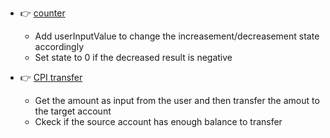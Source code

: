 <!-- markdownlint-disable -->

- 👉 [counter](./counter/src/lib.rs)

  - Add userInputValue to change the increasement/decreasement state accordingly
  - Set state to 0 if the decreased result is negative

- 👉 [CPI transfer](./CPI-transfer/)
  - Get the amount as input from the user and then transfer the amout to the target account
  - Ckeck if the source account has enough balance to transfer
